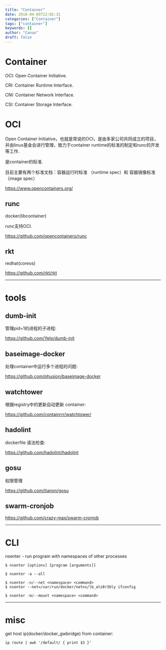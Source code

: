 ```yaml
---
title: "Container"
date: 2018-04-05T22:02:31
categories: ["Container"]
tags: ["container"]
keywords: []
author: "Canux"
draft: false
---
```


# Container

OCI: Open Container Initiative.

CRI: Container Runtime Interface.

CNI: Container Network Interface.

CSI: Container Storage Interface.

# OCI

Open Container Initiative，也就是常说的OCI，是由多家公司共同成立的项目，并由linux基金会进行管理，致力于container runtime的标准的制定和runc的开发等工作.

是container的标准.

目前主要有两个标准文档：容器运行时标准 （runtime spec）和 容器镜像标准（image spec）

<https://www.opencontainers.org/>

## runc

docker(libcontainer)

runc支持OCI.

<https://github.com/opencontainers/runc>

## rkt

redhat(coreos)

<https://github.com/rkt/rkt>

***

# tools

## dumb-init

管理pid=1的进程的子进程:

<https://github.com/Yelp/dumb-init>

## baseimage-docker

处理container中运行多个进程的问题:

<https://github.com/phusion/baseimage-docker>

## watchtower

根据registry中的更新自动更新 container:

<https://github.com/containrrr/watchtower/>

## hadolint

dockerfile 语法检查:

<https://github.com/hadolint/hadolint>

## gosu

权限管理

<https://github.com/tianon/gosu>

## swarm-cronjob

<https://github.com/crazy-max/swarm-cronjob>

***

# CLI

nsenter - run program with namespaces of other processes

    $ nsenter [options] [program [arguments]]

    $ nsenter -a --all

    $ nsenter -n/--net <namespace> <command>
    $ nsenter --net=/var/run/docker/netns/lb_atz8r3bly ifconfig

    $ nsenter -m/--mount <namespace> <command>

***

# misc

get host ip(docker/docker_gwbridge) from container:

    ip route | awk '/default/ { print $3 }'